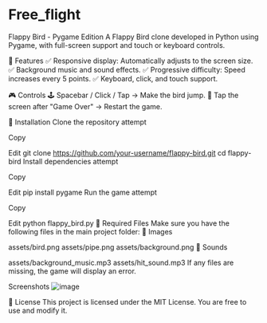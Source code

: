 # Free_flight
Flappy Bird - Pygame Edition
A Flappy Bird clone developed in Python using Pygame, with full-screen support and touch or keyboard controls.

📌 Features
✅ Responsive display: Automatically adjusts to the screen size.
✅ Background music and sound effects.
✅ Progressive difficulty: Speed ​​increases every 5 points.
✅ Keyboard, click, and touch support.

🎮 Controls
🕹️ Spacebar / Click / Tap → Make the bird jump.
🔄 Tap the screen after "Game Over" → Restart the game.

📂 Installation
Clone the repository
attempt

Copy

Edit
git clone https://github.com/your-username/flappy-bird.git
cd flappy-bird
Install dependencies
attempt

Copy

Edit
pip install pygame
Run the game
attempt

Copy

Edit
python flappy_bird.py
🎵 Required Files
Make sure you have the following files in the main project folder:
📁 Images

assets/bird.png
assets/pipe.png
assets/background.png
📁 Sounds

assets/background_music.mp3
assets/hit_sound.mp3
If any files are missing, the game will display an error.

Screenshots
![image](https://github.com/user-attachments/assets/5950b9c0-8664-4cba-9834-fafcba222d2a)

📜 License
This project is licensed under the MIT License. You are free to use and modify it.
